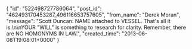  {
   "id": "522498727786064",
   "post_id": "462493170453287_496116653757605",
   "from_name": "Derek Moran",
   "message": "Scott Duncan: NAME attached to VESSEL. That's all it is.\n\nYOUR \"WILL\" is something to research for clarity. Remember, there are NO HOMONYMS IN LAW.",
   "created_time": "2013-06-08T19:08:01+0000"
 }
